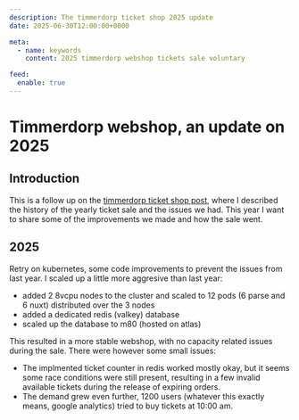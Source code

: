 ```yaml
---
description: The timmerdorp ticket shop 2025 update
date: 2025-06-30T12:00:00+0000

meta:
  - name: keywords
    content: 2025 timmerdorp webshop tickets sale voluntary

feed:
  enable: true
---
```


# Timmerdorp webshop, an update on 2025

## Introduction
This is a follow up on the [timmerdorp ticket shop post](), where I described the history of the yearly  ticket sale and the issues we had. This year I want to share some of the improvements we made and how the sale went.

## 2025
Retry on kubernetes, some code improvements to prevent the issues from last year. I scaled up a little more aggresive than last year:
- added 2 8vcpu nodes to the cluster and scaled to 12 pods (6 parse and 6 nuxt) distributed over the 3 nodes
- added a dedicated redis (valkey) database
- scaled up the database to m80 (hosted on atlas)

This resulted in a more stable webshop, with no capacity related issues during the sale. 
There were however some small issues:
- The implmented ticket counter in redis worked mostly okay, but it seems some race conditions were still present, resulting in a few invalid available tickets during the release of expiring orders.
- The demand grew even further, 1200 users (whatever this exactly means, google analytics) tried to buy tickets at 10:00 am.

<image-element source="2025/timmerdorp-google-analytics" width="740" height="1000" alt="Google analytics" type="png" />
<image-element source="2025/grafana-request-metrics" width="740" height="425" alt="Grafana request metrics" type="png" />
